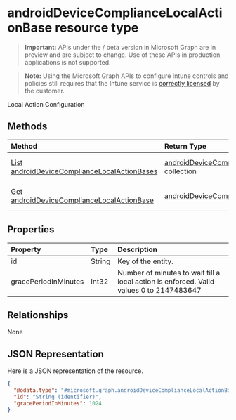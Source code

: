 ﻿# androidDeviceComplianceLocalActionBase resource type

> **Important:** APIs under the / beta version in Microsoft Graph are in preview and are subject to change. Use of these APIs in production applications is not supported.

> **Note:** Using the Microsoft Graph APIs to configure Intune controls and policies still requires that the Intune service is [correctly licensed](https://go.microsoft.com/fwlink/?linkid=839381) by the customer.

Local Action Configuration
## Methods
|Method|Return Type|Description|
|:---|:---|:---|
|[List androidDeviceComplianceLocalActionBases](../api/intune_deviceconfig_androiddevicecompliancelocalactionbase_list.md)|[androidDeviceComplianceLocalActionBase](../resources/intune_deviceconfig_androiddevicecompliancelocalactionbase.md) collection|List properties and relationships of the [androidDeviceComplianceLocalActionBase](../resources/intune_deviceconfig_androiddevicecompliancelocalactionbase.md) objects.|
|[Get androidDeviceComplianceLocalActionBase](../api/intune_deviceconfig_androiddevicecompliancelocalactionbase_get.md)|[androidDeviceComplianceLocalActionBase](../resources/intune_deviceconfig_androiddevicecompliancelocalactionbase.md)|Read properties and relationships of the [androidDeviceComplianceLocalActionBase](../resources/intune_deviceconfig_androiddevicecompliancelocalactionbase.md) object.|

## Properties
|Property|Type|Description|
|:---|:---|:---|
|id|String|Key of the entity.|
|gracePeriodInMinutes|Int32|Number of minutes to wait till a local action is enforced. Valid values 0 to 2147483647|

## Relationships
None
## JSON Representation
Here is a JSON representation of the resource.
<!-- {
  "blockType": "resource",
  "keyProperty": "id",
  "@odata.type": "microsoft.graph.androidDeviceComplianceLocalActionBase"
}
-->
``` json
{
  "@odata.type": "#microsoft.graph.androidDeviceComplianceLocalActionBase",
  "id": "String (identifier)",
  "gracePeriodInMinutes": 1024
}
```



